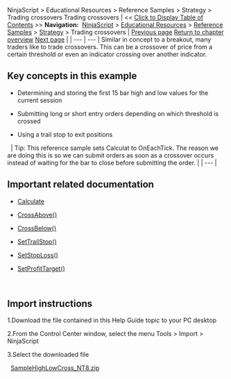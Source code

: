 ﻿
NinjaScript > Educational Resources > Reference Samples > Strategy > Trading crossovers
Trading crossovers
| << [Click to Display Table of Contents](trading_crossovers.md) >> **Navigation:**     [NinjaScript](ninjascript.md) > [Educational Resources](educational_resources.md) > [Reference Samples](reference_samples.md) > [Strategy](strategy2.md) > Trading crossovers | [Previous page](stopping_a_strategy_after_cons.md) [Return to chapter overview](strategy2.md) [Next page](using_a_time_filter_to_limit_t.md) |
| --- | --- |
Similar in concept to a breakout, many traders like to trade crossovers. This can be a crossover of price from a certain threshold or even an indicator crossing over another indicator.
 
## Key concepts in this example
- Determining and storing the first 15 bar high and low values for the current session

- Submitting long or short entry orders depending on which threshold is crossed

- Using a trail stop to exit positions

 
| Tip: This reference sample sets Calculat to OnEachTick. The reason we are doing this is so we can submit orders as soon as a crossover occurs instead of waiting for the bar to close before submitting the order. |
| --- |

## Important related documentation
- [Calculate](calculate.md)

- [CrossAbove()](crossabove.md)

- [CrossBelow()](crossbelow.md)

- [SetTrailStop()](settrailstop.md)

- [SetStopLoss()](setstoploss.md)

- [SetProfitTarget()](setprofittarget.md)

 
## Import instructions
1.Download the file contained in this Help Guide topic to your PC desktop

2.From the Control Center window, select the menu Tools > Import > NinjaScript

3.Select the downloaded file

 
[SampleHighLowCross_NT8.zip](https://ninjatrader.com/support/helpGuides/nt8/samples/SampleHighLowCross_NT8.zip)
